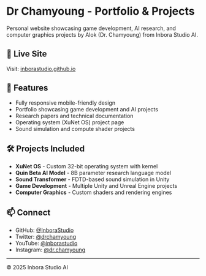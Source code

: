 # Dr Chamyoung - Portfolio & Projects

Personal website showcasing game development, AI research, and computer graphics projects by Alok (Dr. Chamyoung) from Inbora Studio AI.

## 🚀 Live Site

Visit: [inborastudio.github.io](https://inborastudio.github.io)

## 📱 Features

- Fully responsive mobile-friendly design
- Portfolio showcasing game development and AI projects
- Research papers and technical documentation
- Operating system (XuNet OS) project page
- Sound simulation and compute shader projects

## 🛠️ Projects Included

- **XuNet OS** - Custom 32-bit operating system with kernel
- **Quin Beta AI Model** - 8B parameter research language model
- **Sound Transformer** - FDTD-based sound simulation in Unity
- **Game Development** - Multiple Unity and Unreal Engine projects
- **Computer Graphics** - Custom shaders and rendering engines

## 📫 Connect

- GitHub: [@InboraStudio](https://github.com/inborastudio)
- Twitter: [@drchamyoung](https://twitter.com/drchamyoung)
- YouTube: [@inborastudio](https://www.youtube.com/@inborastudio)
- Instagram: [@dr.chamyoung](https://www.instagram.com/dr.chamyoung)

---

© 2025 Inbora Studio AI
